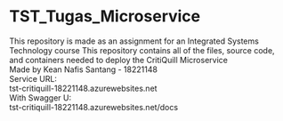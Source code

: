 # TST_Tugas_Microservice
This repository is made as an assignment for an Integrated Systems Technology course
This repository contains all of the files, source code, and containers needed to deploy the CritiQuill Microservice <br />
Made by Kean Nafis Santang - 18221148
<br />
Service URL: <br />
tst-critiquill-18221148.azurewebsites.net <br />
With Swagger U: <br />
tst-critiquill-18221148.azurewebsites.net/docs <br />
